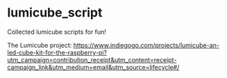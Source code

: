 # lumicube_script
Collected lumicube scripts for fun!

The Lumicube project:
https://www.indiegogo.com/projects/lumicube-an-led-cube-kit-for-the-raspberry-pi?utm_campaign=contribution_receipt&utm_content=receipt-campaign_link&utm_medium=email&utm_source=lifecycle#/
